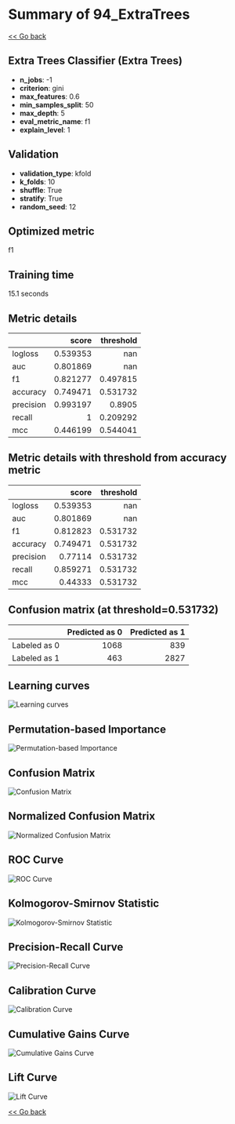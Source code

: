 # Summary of 94_ExtraTrees

[<< Go back](../README.md)


## Extra Trees Classifier (Extra Trees)
- **n_jobs**: -1
- **criterion**: gini
- **max_features**: 0.6
- **min_samples_split**: 50
- **max_depth**: 5
- **eval_metric_name**: f1
- **explain_level**: 1

## Validation
 - **validation_type**: kfold
 - **k_folds**: 10
 - **shuffle**: True
 - **stratify**: True
 - **random_seed**: 12

## Optimized metric
f1

## Training time

15.1 seconds

## Metric details
|           |    score |   threshold |
|:----------|---------:|------------:|
| logloss   | 0.539353 |  nan        |
| auc       | 0.801869 |  nan        |
| f1        | 0.821277 |    0.497815 |
| accuracy  | 0.749471 |    0.531732 |
| precision | 0.993197 |    0.8905   |
| recall    | 1        |    0.209292 |
| mcc       | 0.446199 |    0.544041 |


## Metric details with threshold from accuracy metric
|           |    score |   threshold |
|:----------|---------:|------------:|
| logloss   | 0.539353 |  nan        |
| auc       | 0.801869 |  nan        |
| f1        | 0.812823 |    0.531732 |
| accuracy  | 0.749471 |    0.531732 |
| precision | 0.77114  |    0.531732 |
| recall    | 0.859271 |    0.531732 |
| mcc       | 0.44333  |    0.531732 |


## Confusion matrix (at threshold=0.531732)
|              |   Predicted as 0 |   Predicted as 1 |
|:-------------|-----------------:|-----------------:|
| Labeled as 0 |             1068 |              839 |
| Labeled as 1 |              463 |             2827 |

## Learning curves
![Learning curves](learning_curves.png)

## Permutation-based Importance
![Permutation-based Importance](permutation_importance.png)
## Confusion Matrix

![Confusion Matrix](confusion_matrix.png)


## Normalized Confusion Matrix

![Normalized Confusion Matrix](confusion_matrix_normalized.png)


## ROC Curve

![ROC Curve](roc_curve.png)


## Kolmogorov-Smirnov Statistic

![Kolmogorov-Smirnov Statistic](ks_statistic.png)


## Precision-Recall Curve

![Precision-Recall Curve](precision_recall_curve.png)


## Calibration Curve

![Calibration Curve](calibration_curve_curve.png)


## Cumulative Gains Curve

![Cumulative Gains Curve](cumulative_gains_curve.png)


## Lift Curve

![Lift Curve](lift_curve.png)



[<< Go back](../README.md)
